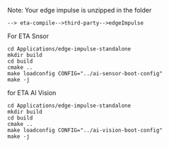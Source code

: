 
Note: Your edge impulse is unzipped in the folder
```
--> eta-compile-->third-party-->edgeImpulse 
```


For ETA Snsor
```
cd Applications/edge-impulse-standalone
mkdir build
cd build
cmake ..
make loadconfig CONFIG="../ai-sensor-boot-config"
make -j
```



for ETA AI Vision
```
cd Applications/edge-impulse-standalone
mkdir build
cd build
cmake ..
make loadconfig CONFIG="../ai-vision-boot-config"
make -j

```
